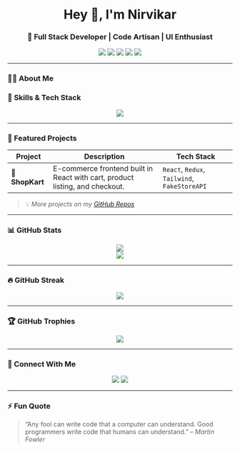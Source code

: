 <!-- Profile Header -->
<h1 align="center">Hey 👋, I'm Nirvikar</h1>
<h3 align="center">🚀 Full Stack Developer | Code Artisan | UI Enthusiast</h3>

<!-- Badges -->
<p align="center">
  <img src="https://img.shields.io/badge/Code-JavaScript-informational?style=flat&logo=javascript&logoColor=white&color=2bbc8a"/>
  <img src="https://img.shields.io/badge/Code-React-informational?style=flat&logo=react&logoColor=white&color=61DBFB"/>
  <img src="https://img.shields.io/badge/Backend-Node.js-informational?style=flat&logo=node.js&logoColor=white&color=339933"/>
  <img src="https://img.shields.io/badge/Styling-TailwindCSS-informational?style=flat&logo=tailwindcss&logoColor=white&color=38B2AC"/>
  <img src="https://img.shields.io/badge/DB-MySQL-informational?style=flat&logo=mysql&logoColor=white&color=4479A1"/>
</p>

---

### 🧑‍💻 About Me



### 🌟 Skills & Tech Stack

<p align="center">
  <img src="https://skillicons.dev/icons?i=js,react,nodejs,html,css,tailwind,mysql,git,vscode" />
</p>

---

### 🚀 Featured Projects

| Project | Description | Tech Stack |
|--------|-------------|------------|
| 🛒 **ShopKart** | E-commerce frontend built in React with cart, product listing, and checkout. | `React`, `Redux`, `Tailwind`, `FakeStoreAPI` |



> 💡 *More projects on my [GitHub Repos](https://github.com/Nirvikar3903?tab=repositories)*

---

### 📊 GitHub Stats

<p align="center">
  <img src="https://github-readme-stats.vercel.app/api?username=Nirvikar3903&show_icons=true&theme=tokyonight" />
  <br />
  <img src="https://github-readme-stats.vercel.app/api/top-langs/?username=Nirvikar3903&layout=compact&theme=tokyonight" />
</p>

---

### 🔥 GitHub Streak

<p align="center">
  <img src="https://github-readme-streak-stats.herokuapp.com/?user=Nirvikar3903&theme=tokyonight" />
</p>

---

### 🏆 GitHub Trophies

<p align="center">
  <img src="https://github-profile-trophy.vercel.app/?username=Nirvikar3903&theme=darkhub&no-frame=true&row=1&column=7" />
</p>

---

### 💬 Connect With Me

<p align="center">
  <a href="mailto:yourmail@example.com"><img src="https://img.shields.io/badge/Gmail-D14836?style=for-the-badge&logo=gmail&logoColor=white"></a>
  <a href="https://linkedin.com/in/yourlinkedin"><img src="https://img.shields.io/badge/LinkedIn-blue?style=for-the-badge&logo=linkedin&logoColor=white"></a>
</p>

---

### ⚡ Fun Quote

> “Any fool can write code that a computer can understand. Good programmers write code that humans can understand.” – *Martin Fowler*
